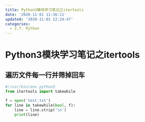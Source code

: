 ```yaml
---
title: Python3模块学习笔记之itertools
date: '2020-11-01 11:36:11'
updated: '2020-11-01 12:24:47'
categories:
  - 2.7. Python
---
```

# Python3模块学习笔记之itertools

## 遍历文件每一行并筛掉回车

```python
#!/usr/bin/env python3
from itertools import takewhile

f = open('test.txt')
for line in takewhile(bool, f):
    line = line.strip('\n')
    print(line)
```
